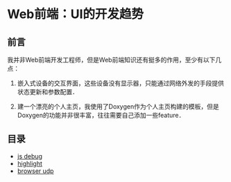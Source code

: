 # Web前端：UI的开发趋势


## 前言

我并非Web前端开发工程师，但是Web前端知识还有挺多的作用，至少有以下几点：

1. 嵌入式设备的交互界面，这些设备没有显示器，只能通过网络外发的手段提供状态更新和参数配置．

2. 建一个漂亮的个人主页，我使用了Doxygen作为个人主页构建的模板，但是Doxygen的功能并非很丰富，往往需要自己添加一些feature．


## 目录

* [js debug](https://github.com/qinzhengke/zk-note/blob/test/programming/front_end/js_debug.md)
* [highlight](https://github.com/qinzhengke/zk-note/blob/test/programming/front_end/highlight.md)
* [browser udp](https://github.com/qinzhengke/zk-note/blob/test/programming/front_end/browser_udp.md)